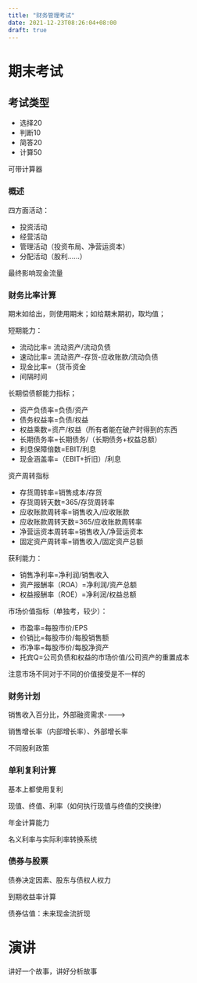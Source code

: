 ```yaml
---
title: "财务管理考试"
date: 2021-12-23T08:26:04+08:00
draft: true
---
```

# 期末考试

## 考试类型
- 选择20
- 判断10
- 简答20
- 计算50

可带计算器

### 概述

四方面活动：
- 投资活动
- 经营活动
- 管理活动（投资布局、净营运资本）
- 分配活动（股利……）

最终影响现金流量

### 财务比率计算

期末如给出，则使用期末；如给期末期初，取均值；

短期能力：
- 流动比率= 流动资产/流动负债
- 速动比率= 流动资产-存货-应收账款/流动负债
- 现金比率=（货币资金
- 间隔时间

长期偿债额能力指标；

- 资产负债率=负债/资产
- 债务权益率=负债/权益
- 权益乘数=资产/权益（所有者能在破产时得到的东西
- 长期债务率=长期债务/（长期债务+权益总额）
- 利息保障倍数=EBIT/利息
- 现金涵盖率=（EBIT+折旧）/利息

资产周转指标

- 存货周转率=销售成本/存货
- 存货周转天数=365/存货周转率
- 应收账款周转率=销售收入/应收账款
- 应收账款周转天数=365/应收账款周转率
- 净营运资本周转率=销售收入/净营运资本
- 固定资产周转率=销售收入/固定资产总额

获利能力：

- 销售净利率=净利润/销售收入
- 资产报酬率（ROA）=净利润/资产总额
- 权益报酬率（ROE）=净利润/权益总额

市场价值指标（单独考，较少）：
- 市盈率=每股市价/EPS
- 价销比=每股市价/每股销售额
- 市净率=每股市价/每股净资产
- 托宾Q=公司负债和权益的市场价值/公司资产的重置成本

注意市场不同对于不同的价值接受是不一样的

### 财务计划

销售收入百分比，外部融资需求---->

销售增长率（内部增长率）、外部增长率

不同股利政策

### 单利复利计算

基本上都使用复利

现值、终值、利率（如何执行现值与终值的交换律）

年金计算能力

名义利率与实际利率转换系统

### 债券与股票

债券决定因素、股东与债权人权力

到期收益率计算

债券估值：未来现金流折现



# 演讲

讲好一个故事，讲好分析故事